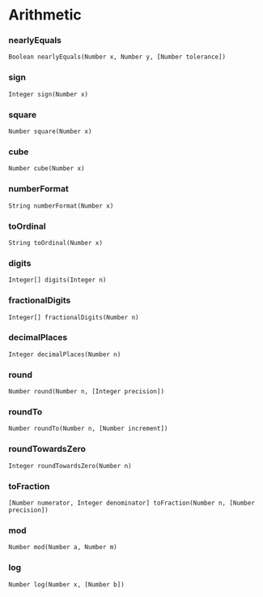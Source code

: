 # Arithmetic

### nearlyEquals
`Boolean nearlyEquals(Number x, Number y, [Number tolerance])`

### sign
`Integer sign(Number x)`

### square
`Number square(Number x)`

### cube
`Number cube(Number x)`

### numberFormat
`String numberFormat(Number x)`

### toOrdinal
`String toOrdinal(Number x)`

### digits
`Integer[] digits(Integer n)`

### fractionalDigits
`Integer[] fractionalDigits(Number n)`

### decimalPlaces
`Integer decimalPlaces(Number n)`

### round
`Number round(Number n, [Integer precision])`

### roundTo
`Number roundTo(Number n, [Number increment])`

### roundTowardsZero
`Integer roundTowardsZero(Number n)`

### toFraction
`[Number numerator, Integer denominator] toFraction(Number n, [Number precision])`

### mod
`Number mod(Number a, Number m)`

### log
`Number log(Number x, [Number b])`

